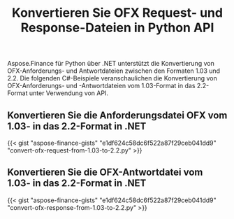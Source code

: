 ﻿---
title: Konvertieren Sie OFX Request- und Response-Dateien in Python API
linktitle: Konvertieren Sie OFX-Anforderungs- und Antwortdateien
type: docs
weight: 20
url: /de/python-net/convert-ofx-request-and-response-files/
keywords: Convert OFX File, OFX Python API, Convert OFX, Convert OFX Request, Convert OFX Response, Convert OFX Request Python, Python Convert OFX Response
description: Konvertieren Sie die OFX-Anforderungsdatei vom 1.03- in das 2.2-Format in Python. Konvertieren Sie die OFX-Antwortdatei vom 1.03- in das 2.2-Format in Python
---
Aspose.Finance für Python über .NET unterstützt die Konvertierung von OFX-Anforderungs- und Antwortdateien zwischen den Formaten 1.03 und 2.2. Die folgenden C#-Beispiele veranschaulichen die Konvertierung von OFX-Anforderungs- und -Antwortdateien vom 1.03-Format in das 2.2-Format unter Verwendung von API.
## **Konvertieren Sie die Anforderungsdatei OFX vom 1.03- in das 2.2-Format in .NET**
{{< gist "aspose-finance-gists" "e1df624c58dc6f522a87f29ceb041dd9" "convert-ofx-request-from-1.03-to-2.2.py" >}}
## **Konvertieren Sie die OFX-Antwortdatei vom 1.03- in das 2.2-Format in .NET**
{{< gist "aspose-finance-gists" "e1df624c58dc6f522a87f29ceb041dd9" "convert-ofx-response-from-1.03-to-2.2.py" >}}
